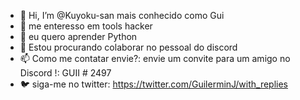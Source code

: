 - 👋 Hi, I’m @Kuyoku-san mais conhecido como Gui 
- 👀 me enteresso em tools hacker
- 🌱 eu quero aprender Python
- 💞️ Estou procurando colaborar no pessoal do discord
- 📫 Como me contatar envie?: envie um convite para um amigo no Discord !: GUII # 2497
- 🐦 siga-me no twitter: https://twitter.com/GuilerminJ/with_replies
